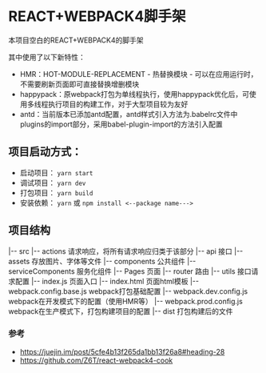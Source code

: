 # REACT+WEBPACK4脚手架
本项目空白的REACT+WEBPACK4的脚手架

其中使用了以下新特性：
* HMR：HOT-MODULE-REPLACEMENT - 热替换模块 - 可以在应用运行时，不需要刷新页面即可直接替换增删模块
* happypack：原webpack打包为单线程执行，使用happypack优化后，可使用多线程执行项目的构建工作，对于大型项目较为友好
* antd：当前版本已添加antd配置，antd样式引入方法为.babelrc文件中plugins的import部分，采用babel-plugin-import的方法引入配置

## 项目启动方式：
* 启动项目： ```yarn start```
* 调试项目： ```yarn dev```
* 打包项目： ```yarn build```
* 安装依赖： ```yarn``` 或 ```npm install <--package name--->```

## 项目结构
|-- src
    |-- actions 请求响应，将所有请求响应归类于该部分
    |-- api 接口
    |-- assets 存放图片、字体等文件
    |-- components 公共组件
    |-- serviceComponents 服务化组件
    |-- Pages 页面
    |-- router 路由
    |-- utils 接口请求配置
    |-- index.js 页面入口
    |-- index.html 页面html模板
|-- webpack.config.base.js webpack打包基础配置
|-- webpack.dev.config.js webpack在开发模式下的配置（使用HMR等）
|-- webpack.prod.config.js webpack在生产模式下，打包构建项目的配置
|-- dist 打包构建后的文件

### 参考
* https://juejin.im/post/5cfe4b13f265da1bb13f26a8#heading-28
* https://github.com/Z6T/react-webpack4-cook
